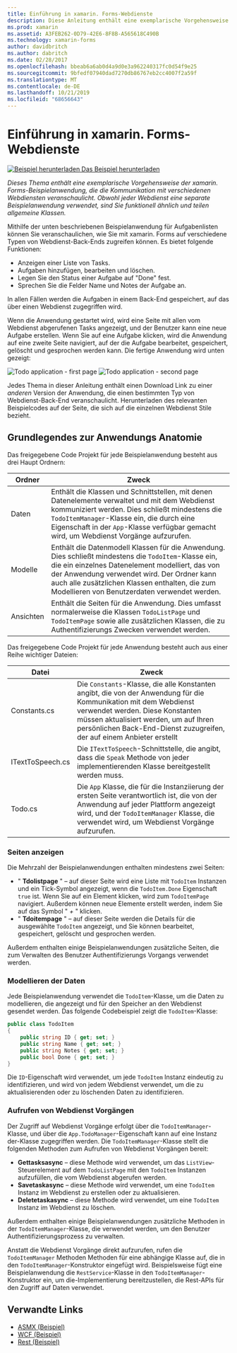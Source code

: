 ```yaml
---
title: Einführung in xamarin. Forms-Webdienste
description: Diese Anleitung enthält eine exemplarische Vorgehensweise der xamarin. Forms-Beispielanwendung, die die Kommunikation mit verschiedenen Webdiensten veranschaulicht. Obwohl jeder Webdienst eine separate Beispielanwendung verwendet, sind Sie funktionell ähnlich und teilen allgemeine Klassen.
ms.prod: xamarin
ms.assetid: A3FEB262-0D79-42E6-8F8B-A565618C490B
ms.technology: xamarin-forms
author: davidbritch
ms.author: dabritch
ms.date: 02/28/2017
ms.openlocfilehash: bbeab6a6ab0d4a9d0e3a962240317fc0d54f9e25
ms.sourcegitcommit: 9bfedf07940dad7270db86767eb2cc4007f2a59f
ms.translationtype: MT
ms.contentlocale: de-DE
ms.lasthandoff: 10/21/2019
ms.locfileid: "68656643"
---
```

# <a name="xamarinforms-web-services-introduction"></a>Einführung in xamarin. Forms-Webdienste

[![Beispiel herunterladen](~/media/shared/download.png) Das Beispiel herunterladen](https://docs.microsoft.com/samples/xamarin/xamarin-forms-samples/webservices-todorest)

_Dieses Thema enthält eine exemplarische Vorgehensweise der xamarin. Forms-Beispielanwendung, die die Kommunikation mit verschiedenen Webdiensten veranschaulicht. Obwohl jeder Webdienst eine separate Beispielanwendung verwendet, sind Sie funktionell ähnlich und teilen allgemeine Klassen._

Mithilfe der unten beschriebenen Beispielanwendung für Aufgabenlisten können Sie veranschaulichen, wie Sie mit xamarin. Forms auf verschiedene Typen von Webdienst-Back-Ends zugreifen können. Es bietet folgende Funktionen:

- Anzeigen einer Liste von Tasks.
- Aufgaben hinzufügen, bearbeiten und löschen.
- Legen Sie den Status einer Aufgabe auf "Done" fest.
- Sprechen Sie die Felder Name und Notes der Aufgabe an.

In allen Fällen werden die Aufgaben in einem Back-End gespeichert, auf das über einen Webdienst zugegriffen wird.

Wenn die Anwendung gestartet wird, wird eine Seite mit allen vom Webdienst abgerufenen Tasks angezeigt, und der Benutzer kann eine neue Aufgabe erstellen. Wenn Sie auf eine Aufgabe klicken, wird die Anwendung auf eine zweite Seite navigiert, auf der die Aufgabe bearbeitet, gespeichert, gelöscht und gesprochen werden kann. Die fertige Anwendung wird unten gezeigt:

![](introduction-images/app-example-1.png "Todo application - first page")
![](introduction-images/app-example-2.png "Todo application - second page")

Jedes Thema in dieser Anleitung enthält einen Download Link zu einer *anderen* Version der Anwendung, die einen bestimmten Typ von Webdienst-Back-End veranschaulicht. Herunterladen des relevanten Beispielcodes auf der Seite, die sich auf die einzelnen Webdienst Stile bezieht.

## <a name="understand-the-application-anatomy"></a>Grundlegendes zur Anwendungs Anatomie

Das freigegebene Code Projekt für jede Beispielanwendung besteht aus drei Haupt Ordnern:

|Ordner|Zweck|
|--- |--- |
|Daten|Enthält die Klassen und Schnittstellen, mit denen Datenelemente verwaltet und mit dem Webdienst kommuniziert werden. Dies schließt mindestens die `TodoItemManager`-Klasse ein, die durch eine Eigenschaft in der `App`-Klasse verfügbar gemacht wird, um Webdienst Vorgänge aufzurufen.|
|Modelle|Enthält die Datenmodell Klassen für die Anwendung. Dies schließt mindestens die `TodoItem`-Klasse ein, die ein einzelnes Datenelement modelliert, das von der Anwendung verwendet wird. Der Ordner kann auch alle zusätzlichen Klassen enthalten, die zum Modellieren von Benutzerdaten verwendet werden.|
|Ansichten|Enthält die Seiten für die Anwendung. Dies umfasst normalerweise die Klassen `TodoListPage` und `TodoItemPage` sowie alle zusätzlichen Klassen, die zu Authentifizierungs Zwecken verwendet werden.|

Das freigegebene Code Projekt für jede Anwendung besteht auch aus einer Reihe wichtiger Dateien:

|Datei|Zweck|
|--- |--- |
|Constants.cs|Die `Constants`-Klasse, die alle Konstanten angibt, die von der Anwendung für die Kommunikation mit dem Webdienst verwendet werden. Diese Konstanten müssen aktualisiert werden, um auf Ihren persönlichen Back-End-Dienst zuzugreifen, der auf einem Anbieter erstellt|
|ITextToSpeech.cs|Die `ITextToSpeech`-Schnittstelle, die angibt, dass die `Speak` Methode von jeder implementierenden Klasse bereitgestellt werden muss.|
|Todo.cs|Die `App` Klasse, die für die Instanziierung der ersten Seite verantwortlich ist, die von der Anwendung auf jeder Plattform angezeigt wird, und der `TodoItemManager` Klasse, die verwendet wird, um Webdienst Vorgänge aufzurufen.|

### <a name="view-pages"></a>Seiten anzeigen

Die Mehrzahl der Beispielanwendungen enthalten mindestens zwei Seiten:

- " **Tdolistpage** " – auf dieser Seite wird eine Liste mit `TodoItem` Instanzen und ein Tick-Symbol angezeigt, wenn die `TodoItem.Done` Eigenschaft `true` ist. Wenn Sie auf ein Element klicken, wird zum `TodoItemPage` navigiert. Außerdem können neue Elemente erstellt werden, indem Sie auf das Symbol " *+* " klicken.
- " **Tdoitempage** " – auf dieser Seite werden die Details für die ausgewählte `TodoItem` angezeigt, und Sie können bearbeitet, gespeichert, gelöscht und gesprochen werden.

Außerdem enthalten einige Beispielanwendungen zusätzliche Seiten, die zum Verwalten des Benutzer Authentifizierungs Vorgangs verwendet werden.

### <a name="model-the-data"></a>Modellieren der Daten

Jede Beispielanwendung verwendet die `TodoItem`-Klasse, um die Daten zu modellieren, die angezeigt und für den Speicher an den Webdienst gesendet werden. Das folgende Codebeispiel zeigt die `TodoItem`-Klasse:

```csharp
public class TodoItem
{
    public string ID { get; set; }
    public string Name { get; set; }
    public string Notes { get; set; }
    public bool Done { get; set; }
}
```

Die `ID`-Eigenschaft wird verwendet, um jede `TodoItem` Instanz eindeutig zu identifizieren, und wird von jedem Webdienst verwendet, um die zu aktualisierenden oder zu löschenden Daten zu identifizieren.

### <a name="invoke-web-service-operations"></a>Aufrufen von Webdienst Vorgängen

Der Zugriff auf Webdienst Vorgänge erfolgt über die `TodoItemManager`-Klasse, und über die `App.TodoManager`-Eigenschaft kann auf eine Instanz der-Klasse zugegriffen werden. Die `TodoItemManager`-Klasse stellt die folgenden Methoden zum Aufrufen von Webdienst Vorgängen bereit:

- **Gettasksasync** – diese Methode wird verwendet, um das `ListView`-Steuerelement auf dem `TodoListPage` mit den `TodoItem` Instanzen aufzufüllen, die vom Webdienst abgerufen werden.
- **Savetaskasync** – diese Methode wird verwendet, um eine `TodoItem` Instanz im Webdienst zu erstellen oder zu aktualisieren.
- **Deletetaskasync** – diese Methode wird verwendet, um eine `TodoItem` Instanz im Webdienst zu löschen.

Außerdem enthalten einige Beispielanwendungen zusätzliche Methoden in der `TodoItemManager`-Klasse, die verwendet werden, um den Benutzer Authentifizierungsprozess zu verwalten.

Anstatt die Webdienst Vorgänge direkt aufzurufen, rufen die `TodoItemManager` Methoden Methoden für eine abhängige Klasse auf, die in den `TodoItemManager`-Konstruktor eingefügt wird. Beispielsweise fügt eine Beispielanwendung die `RestService`-Klasse in den `TodoItemManager`-Konstruktor ein, um die-Implementierung bereitzustellen, die Rest-APIs für den Zugriff auf Daten verwendet.

## <a name="related-links"></a>Verwandte Links

- [ASMX (Beispiel)](https://docs.microsoft.com/samples/xamarin/xamarin-forms-samples/webservices-todoasmx)
- [WCF (Beispiel)](https://docs.microsoft.com/samples/xamarin/xamarin-forms-samples/webservices-todowcf)
- [Rest (Beispiel)](https://docs.microsoft.com/samples/xamarin/xamarin-forms-samples/webservices-todorest)

